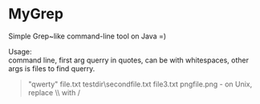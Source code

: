 # MyGrep
Simple Grep~like command-line tool on Java =)

Usage:  
command line, first arg querry in quotes, can be with whitespaces, other args is files to find querry.
>"qwerty" file.txt testdir\\secondfile.txt file3.txt pngfile.png - on Unix, replace \\\\ with /

